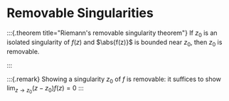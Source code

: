 # Removable Singularities 


:::{.theorem title="Riemann's removable singularity theorem"}
If $z_0$ is an isolated singularity of $f(z)$ and $\abs{f(z)}$ is bounded near $z_0$, then $z_0$ is removable.

:::


:::{.remark}
Showing a singularity $z_0$ of $f$ is removable: it suffices to show $\lim_{z\to z_0} (z-z_0)f(z) = 0$
:::


